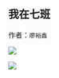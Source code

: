 ## 我在七班

作者：`廖裕鑫`

![](https://c1907.github.io/pas/lyx1-1.jpg)

![](https://c1907.github.io/pas/lyx1-2.jpg)
